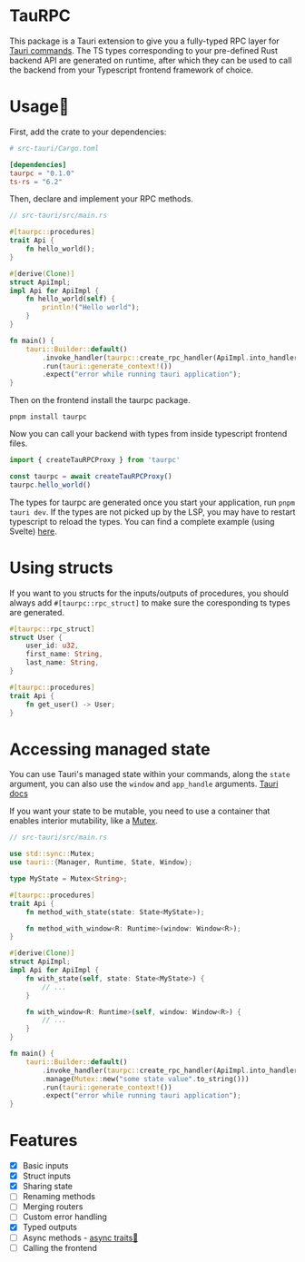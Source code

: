 # TauRPC

This package is a Tauri extension to give you a fully-typed RPC layer for [Tauri commands](https://tauri.app/v1/guides/features/command/).
The TS types corresponding to your pre-defined Rust backend API are generated on runtime, after which they can be used to call the backend from your Typescript frontend framework of choice.

# Usage🔧

First, add the crate to your dependencies:

```toml
# src-tauri/Cargo.toml

[dependencies]
taurpc = "0.1.0"
ts-rs = "6.2"
```

Then, declare and implement your RPC methods.

```rust
// src-tauri/src/main.rs

#[taurpc::procedures]
trait Api {
    fn hello_world();
}

#[derive(Clone)]
struct ApiImpl;
impl Api for ApiImpl {
    fn hello_world(self) {
        println!("Hello world");
    }
}

fn main() {
    tauri::Builder::default()
        .invoke_handler(taurpc::create_rpc_handler(ApiImpl.into_handler()))
        .run(tauri::generate_context!())
        .expect("error while running tauri application");
}
```

Then on the frontend install the taurpc package.

```
pnpm install taurpc
```

Now you can call your backend with types from inside typescript frontend files.

```typescript
import { createTauRPCProxy } from 'taurpc'

const taurpc = await createTauRPCProxy()
taurpc.hello_world()
```

The types for taurpc are generated once you start your application, run `pnpm tauri dev`. If the types are not picked up by the LSP, you may have to restart typescript to reload the types.
You can find a complete example (using Svelte) [here](https://github.com/MatsDK/TauRPC/tree/main/example).

# Using structs

If you want to you structs for the inputs/outputs of procedures, you should always add `#[taurpc::rpc_struct]` to make sure the coresponding ts types are generated.

```rust
#[taurpc::rpc_struct]
struct User {
    user_id: u32,
    first_name: String,
    last_name: String,
}

#[taurpc::procedures]
trait Api {
    fn get_user() -> User;
}
```

# Accessing managed state

You can use Tauri's managed state within your commands, along the `state` argument, you can also use the `window` and `app_handle` arguments. [Tauri docs](https://tauri.app/v1/guides/features/command/#accessing-the-window-in-commands)

If you want your state to be mutable, you need to use a container that enables interior mutability, like a [Mutex](https://doc.rust-lang.org/std/sync/struct.Mutex.html).

```rust
// src-tauri/src/main.rs

use std::sync::Mutex;
use tauri::{Manager, Runtime, State, Window};

type MyState = Mutex<String>;

#[taurpc::procedures]
trait Api {
    fn method_with_state(state: State<MyState>);

    fn method_with_window<R: Runtime>(window: Window<R>);
}

#[derive(Clone)]
struct ApiImpl;
impl Api for ApiImpl {
    fn with_state(self, state: State<MyState>) {
        // ...
    }

    fn with_window<R: Runtime>(self, window: Window<R>) {
        // ...
    }
}

fn main() {
    tauri::Builder::default()
        .invoke_handler(taurpc::create_rpc_handler(ApiImpl.into_handler()))
        .manage(Mutex::new("some state value".to_string()))
        .run(tauri::generate_context!())
        .expect("error while running tauri application");
}
```

# Features

- [x] Basic inputs
- [x] Struct inputs
- [x] Sharing state
- [ ] Renaming methods
- [ ] Merging routers
- [ ] Custom error handling
- [x] Typed outputs
- [ ] Async methods - [async traits👀](https://blog.rust-lang.org/inside-rust/2023/05/03/stabilizing-async-fn-in-trait.html)
- [ ] Calling the frontend
